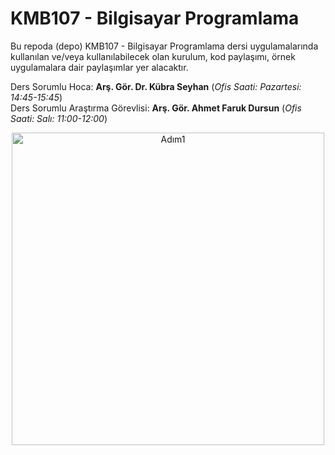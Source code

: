 # KMB107 - Bilgisayar Programlama
Bu repoda (depo) KMB107 - Bilgisayar Programlama dersi uygulamalarında kullanılan ve/veya kullanılabilecek olan kurulum, kod paylaşımı, örnek uygulamalara dair paylaşımlar yer alacaktır.

Ders Sorumlu Hoca: **Arş. Gör. Dr. Kübra Seyhan** (_Ofis Saati: Pazartesi: 14:45-15:45_)    
Ders Sorumlu Araştırma Görevlisi: **Arş. Gör. Ahmet Faruk Dursun** (_Ofis Saati: Salı: 11:00-12:00_)



<p align="center">
<img src="https://afdursun.com.tr/kmb107/qr.png" alt="Adım1" height="500">
</p>